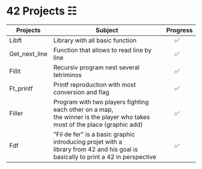 # 42 Projects ☷


Projects | Subject | Progress
------------ | ------------- | -----------------
Libft | Library with all basic function | &nbsp;&nbsp;&nbsp;&nbsp;&nbsp;✅
Get_next_line | Function that allows to read line by line |&nbsp;&nbsp;&nbsp;&nbsp; ✅
Fillit | Recursiv program nest several tetriminos | &nbsp;&nbsp;&nbsp;&nbsp;&nbsp;✅
Ft_printf | Printf reproduction with most conversion and flag | &nbsp;&nbsp;&nbsp;&nbsp;&nbsp;✅
Filler | Program with two players fighting each other on a map,<br /> the winner is the player who takes most of the place (graphic add) | &nbsp;&nbsp;&nbsp;&nbsp;&nbsp;✅
Fdf | "Fil de fer" is a basic graphic introducing projet with a<br /> library from 42 and his goal is basically to print a 42 in perspective | &nbsp;&nbsp;&nbsp;&nbsp;&nbsp;✅
